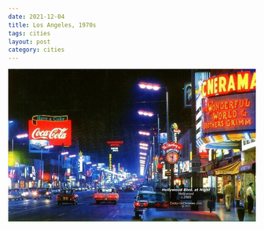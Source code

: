 ```yaml
---
date: 2021-12-04
title: Los Angeles, 1970s
tags: cities
layout: post
category: cities
---
```


![la3.jpg](https://raw.githubusercontent.com/muneer78/muneer78.github.io/master/images/la3.jpg)